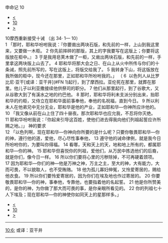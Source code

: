 ﻿





 申命记 10




* [<](bible/DEU09.md)
* [10](bible/DEU.md)
* [>](bible/DEU11.md)



 
10摩西重新接受十诫 （出
34·
1—
10）  
1 「那时，耶和华吩咐我说：『你要凿出两块石版，和先前的一样，上山到我这里来，又要做一木柜。 
2 你先前摔碎的那版，其上的字我要写在这版上；你要将这版放在柜中。』 
3 于是我用皂荚木做了一柜，又凿出两块石版，和先前的一样，手里拿这两块版上山去了。 
4 耶和华将那大会之日、在山上从火中所传与你们的十条诫，照先前所写的，写在这版上，将版交给我了。 
5 我转身下山，将这版放在我所做的柜中，现今还在那里，正如耶和华所吩咐我的。」 （ 
6  以色列人从比罗比尼·亚干[或译：亚干井](#FN
1)起行，到了摩西拉。亚伦死在那里，就葬在那里。他儿子以利亚撒接续他供祭司的职分。 
7 他们从那里起行，到了谷歌大，又从谷歌大到了有溪水之地的约巴他。 
8 那时，耶和华将利未支派分别出来，抬耶和华的约柜，又侍立在耶和华面前事奉他，奉他的名祝福，直到今日。 
9 所以利未人在他弟兄中无分无业，耶和华是他的产业，正如耶和华—你神所应许他的。  
10 「我又像从前在山上住了四十昼夜。那次耶和华也应允我，不忍将你灭绝。 
11 耶和华吩咐我说：『你起来引导这百姓，使他们进去得我向他们列祖起誓应许所赐之地。』」 神的要求  
12 「以色列啊，现在耶和华—你神向你所要的是什么呢？只要你敬畏耶和华—你的神，遵行他的道，爱他，尽心尽性事奉他， 
13 遵守他的诫命律例，就是我今日所吩咐你的，为要叫你得福。 
14 看哪，天和天上的天，地和地上所有的，都属耶和华—你的神。 
15 耶和华但喜悦你的列祖，爱他们，从万民中拣选他们的后裔，就是你们，像今日一样。 
16 所以你们要将心里的污秽除掉，不可再硬着颈项。 
17 因为耶和华—你们的神—他是万神之神，万主之主，至大的神，大有能力，大而可畏，不以貌取人，也不受贿赂。 
18 他为孤儿寡妇伸冤，又怜爱寄居的，赐给他衣食。 
19 所以你们要怜爱寄居的，因为你们在埃及地也作过寄居的。 
20 你要敬畏耶和华—你的神，事奉他，专靠他，也要指着他的名起誓。 
21 他是你所赞美的，是你的神，为你做了那大而可畏的事，是你亲眼所看见的。 
22 你的列祖七十人下埃及；现在耶和华—你的神使你如同天上的星那样多。」 
* [<](bible/DEU09.md)
* [10](bible/DEU.md)
* [>](bible/DEU11.md)





---


[10:6:](#V6)
或译：亚干井




---









